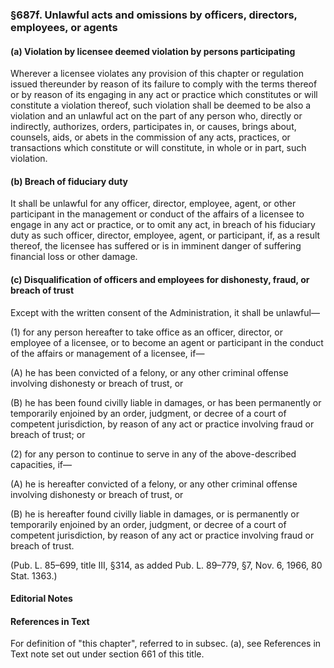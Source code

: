 ### §687f. Unlawful acts and omissions by officers, directors, employees, or agents ###

#### (a) Violation by licensee deemed violation by persons participating ####

Wherever a licensee violates any provision of this chapter or regulation issued thereunder by reason of its failure to comply with the terms thereof or by reason of its engaging in any act or practice which constitutes or will constitute a violation thereof, such violation shall be deemed to be also a violation and an unlawful act on the part of any person who, directly or indirectly, authorizes, orders, participates in, or causes, brings about, counsels, aids, or abets in the commission of any acts, practices, or transactions which constitute or will constitute, in whole or in part, such violation.

#### (b) Breach of fiduciary duty ####

It shall be unlawful for any officer, director, employee, agent, or other participant in the management or conduct of the affairs of a licensee to engage in any act or practice, or to omit any act, in breach of his fiduciary duty as such officer, director, employee, agent, or participant, if, as a result thereof, the licensee has suffered or is in imminent danger of suffering financial loss or other damage.

#### (c) Disqualification of officers and employees for dishonesty, fraud, or breach of trust ####

Except with the written consent of the Administration, it shall be unlawful—

(1) for any person hereafter to take office as an officer, director, or employee of a licensee, or to become an agent or participant in the conduct of the affairs or management of a licensee, if—

(A) he has been convicted of a felony, or any other criminal offense involving dishonesty or breach of trust, or

(B) he has been found civilly liable in damages, or has been permanently or temporarily enjoined by an order, judgment, or decree of a court of competent jurisdiction, by reason of any act or practice involving fraud or breach of trust; or

(2) for any person to continue to serve in any of the above-described capacities, if—

(A) he is hereafter convicted of a felony, or any other criminal offense involving dishonesty or breach of trust, or

(B) he is hereafter found civilly liable in damages, or is permanently or temporarily enjoined by an order, judgment, or decree of a court of competent jurisdiction, by reason of any act or practice involving fraud or breach of trust.

(Pub. L. 85–699, title III, §314, as added Pub. L. 89–779, §7, Nov. 6, 1966, 80 Stat. 1363.)

#### **Editorial Notes** ####

#### References in Text ####

For definition of "this chapter", referred to in subsec. (a), see References in Text note set out under section 661 of this title.
